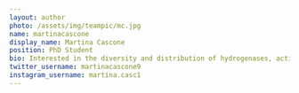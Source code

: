 ```yaml
---
layout: author
photo: /assets/img/teampic/mc.jpg
name: martinacascone
display_name: Martina Cascone
position: PhD Student
bio: Interested in the diversity and distribution of hydrogenases, acting as CoEvolve project manager
twitter_username: martinacascone9
instagram_username: martina.casc1
---
```

